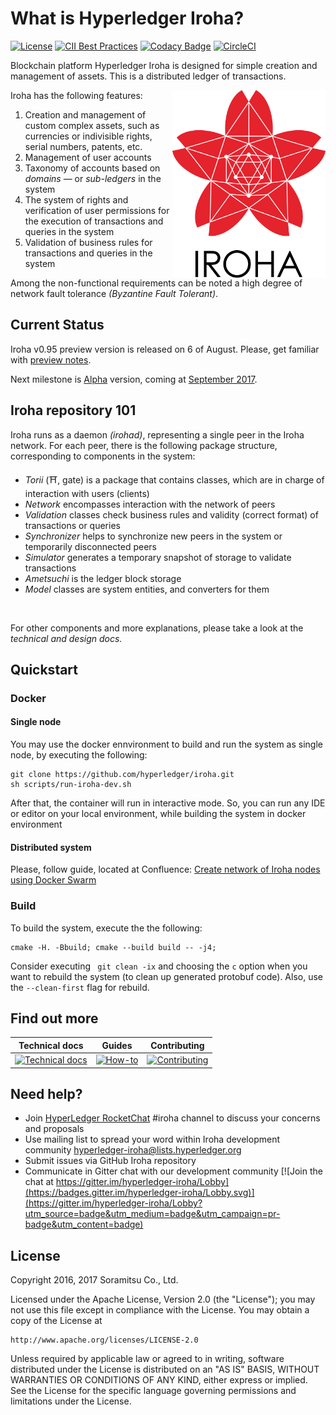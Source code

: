 # What is Hyperledger Iroha?

[![License](https://img.shields.io/badge/License-Apache%202.0-blue.svg)](https://opensource.org/licenses/Apache-2.0)
[![CII Best Practices](https://bestpractices.coreinfrastructure.org/projects/960/badge)](https://bestpractices.coreinfrastructure.org/projects/960)
[![Codacy Badge](https://api.codacy.com/project/badge/Grade/4d8edb74d4954c76a4656a9e109dbc4e)](https://www.codacy.com/app/neewy/iroha?utm_source=github.com&amp;utm_medium=referral&amp;utm_content=hyperledger/iroha&amp;utm_campaign=Badge_Grade)
[![CircleCI](https://circleci.com/gh/hyperledger/iroha/tree/master.svg?style=svg)](https://circleci.com/gh/hyperledger/iroha/tree/master)

Blockchain platform Hyperledger Iroha is designed for simple creation and management of assets. This is a distributed ledger of transactions.

<img height="300px" src="docs/Iroha_3_sm.png"
 alt="Iroha logo" title="Iroha" align="right" />

Iroha has the following features:
1. Creation and management of custom complex assets, such as currencies or indivisible rights, serial numbers, patents, etc.
2. Management of user accounts
3. Taxonomy of accounts based on _domains_ — or _sub-ledgers_ in the system
4. The system of rights and verification of user permissions for the execution of transactions and queries in the system
5. Validation of business rules for transactions and queries in the system

Among the non-functional requirements can be noted a high degree of network fault tolerance _(Byzantine Fault Tolerant)_.

## Current Status

Iroha v0.95 preview version is released on 6 of August.
Please, get familiar with [preview notes](https://github.com/hyperledger/iroha/releases).

Next milestone is [Alpha](https://github.com/hyperledger/iroha/wiki/Iroha-release-lifecycle) version, coming at [September 2017](https://github.com/hyperledger/iroha/wiki/Iroha-release-plan).

## Iroha repository 101

Iroha runs as a daemon _(irohad)_, representing a single peer in the Iroha network. For each peer, there is the following package structure, corresponding to components in the system:

* *Torii* (⛩, gate) is a package that contains classes, which are in charge of interaction with users (clients)
* *Network* encompasses interaction with the network of peers
* *Validation* classes check business rules and validity (correct format) of transactions or queries
* *Synchronizer* helps to synchronize new peers in the system or temporarily disconnected peers
* *Simulator* generates a temporary snapshot of storage to validate transactions
* *Ametsuchi* is the ledger block storage
* *Model* classes are system entities, and converters for them

<br>

For other components and more explanations, please take a look at the *technical and design docs.*

## Quickstart

### Docker

#### Single node
You may use the docker ennvironment to build and run the system as single node, by executing the following:

```
git clone https://github.com/hyperledger/iroha.git
sh scripts/run-iroha-dev.sh
```

After that, the container will run in interactive mode. So, you can run any IDE or editor on your local environment, while building the system in docker environment

#### Distributed system

Please, follow guide, located at Confluence: [Create network of Iroha nodes using Docker Swarm](https://soramitsu.atlassian.net/wiki/spaces/IS/pages/12517377/Create+swarm+network+of+Iroha+nodes)

### Build

To build the system, execute the the following:

```
cmake -H. -Bbuild; cmake --build build -- -j4;
```

Consider executing ``` git clean -ix``` and choosing the `c` option when you want to rebuild the system (to clean up generated protobuf code).
Also, use the `--clean-first` flag for rebuild.

## Find out more

| Technical docs | Guides | Contributing |
|---|---|---|
|[![Technical docs](docs/icons/docs.png)](http://google.com/)| [![How-to](docs/icons/how-to.png)](http://google.com/) |[![Contributing](docs/icons/contributing.png)](https://github.com/hyperledger/iroha/wiki/How-to-contribute)|

## Need help?

* Join [HyperLedger RocketChat](https://chat.hyperledger.org) #iroha channel to discuss your concerns and proposals
* Use mailing list to spread your word within Iroha development community [hyperledger-iroha@lists.hyperledger.org](mailto:hyperledger-iroha@lists.hyperledger.org)
* Submit issues via GitHub Iroha repository
* Communicate in Gitter chat with our development community [![Join the chat at https://gitter.im/hyperledger-iroha/Lobby](https://badges.gitter.im/hyperledger-iroha/Lobby.svg)](https://gitter.im/hyperledger-iroha/Lobby?utm_source=badge&utm_medium=badge&utm_campaign=pr-badge&utm_content=badge)


## License

Copyright 2016, 2017 Soramitsu Co., Ltd.

Licensed under the Apache License, Version 2.0 (the "License");
you may not use this file except in compliance with the License.
You may obtain a copy of the License at

    http://www.apache.org/licenses/LICENSE-2.0

Unless required by applicable law or agreed to in writing, software
distributed under the License is distributed on an "AS IS" BASIS,
WITHOUT WARRANTIES OR CONDITIONS OF ANY KIND, either express or implied.
See the License for the specific language governing permissions and
limitations under the License.
